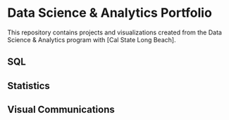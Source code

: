 # Data Science & Analytics Portfolio
This repository contains projects and visualizations created from the Data
Science & Analytics program with [Cal State Long Beach].
## SQL
## Statistics
## Visual Communications
